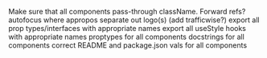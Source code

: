 Make sure that all components pass-through className.
Forward refs?
autofocus where appropos
separate out logo(s) (add trafficwise?)
export all prop types/interfaces with appropriate names
export all useStyle hooks with appropriate names
proptypes for all components
docstrings for all components
correct README and package.json vals for all components
